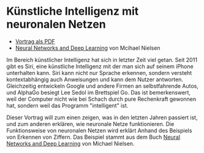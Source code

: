 Künstliche Intelligenz mit neuronalen Netzen
============================================

 * [Vortrag als PDF](talk.pdf?raw=true)
 * [Neural Networks and Deep Learning](http://neuralnetworksanddeeplearning.com/) von Mcihael Nielsen

Im Bereich künstlicher Intelligenz hat sich in letzter Zeit viel getan. Seit
2011 gibt es Siri, eine künstliche Intelligenz mit der man sich auf seinem
iPhone unterhalten kann. Siri kann nicht nur Sprache erkennen, sondern versteht
kontextabhängig auch Anweisungen und kann dem Nutzer antworten. Gleichzeitig
entwickeln Google und andere Firmen an selbstfahrende Autos, und AlphaGo
besiegt Lee Sedol im Brettspiel Go. Das ist bemerkenswert, weil der Computer
nicht wie bei Schach durch pure Rechenkraft gewonnen hat, sondern weil das
Programm "intelligent" ist.

Dieser Vortrag will zum einen zeigen, was in den letzten Jahren passiert ist,
und zum anderen erklären, wie neuronale Netze funktionieren. Die Funktionsweise
von neuronalen Netzen wird erklärt Anhand des Beispiels von Erkennen von
Ziffern. Das Beispiel stammt aus dem Buch
[Neural Networks and Deep Learning](http://neuralnetworksanddeeplearning.com/)
von Michael Nielsen.
